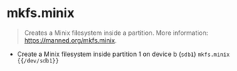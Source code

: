 # mkfs.minix
> Creates a Minix filesystem inside a partition.
> More information: <https://manned.org/mkfs.minix>.

- Create a Minix filesystem inside partition 1 on device b (`sdb1`)
`mkfs.minix {{/dev/sdb1}}`
